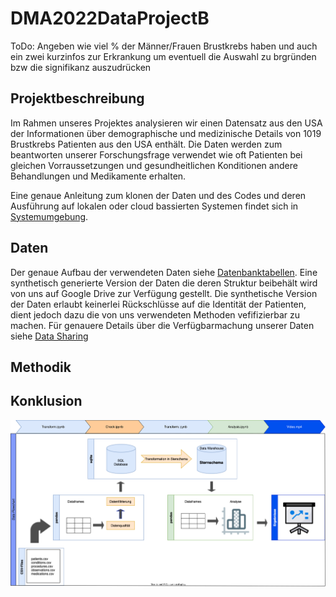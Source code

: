 # DMA2022DataProjectB

ToDo: Angeben wie viel % der Männer/Frauen Brustkrebs haben und auch ein zwei kurzinfos zur Erkrankung um eventuell die Auswahl zu brgründen bzw die signifikanz auszudrücken

## Projektbeschreibung

Im Rahmen unseres Projektes analysieren wir einen Datensatz  aus den USA der Informationen über demographische und medizinische Details von 1019 Brustkrebs Patienten aus den USA enthält. Die Daten werden zum beantworten unserer Forschungsfrage verwendet wie oft Patienten bei gleichen Vorraussetzungen und gesundheitlichen Konditionen andere Behandlungen und Medikamente erhalten.

Eine genaue Anleitung zum klonen der Daten und des Codes und deren Ausführung auf lokalen oder cloud bassierten Systemen findet sich in [Systemumgebung](https://github.com/Fuenfgeld/DMA2022DataProjectB/wiki/Systemumgebung).

## Daten 
Der genaue Aufbau der verwendeten Daten siehe [Datenbanktabellen](https://github.com/Fuenfgeld/DMA2022DataProjectB/wiki/Datenbanktabellen).
Eine synthetisch generierte Version der Daten die deren Struktur beibehält wird von uns auf Google Drive zur Verfügung gestellt. Die synthetische Version der Daten erlaubt keinerlei Rückschlüsse auf die Identität der Patienten, dient jedoch dazu die von uns verwendeten Methoden vefifizierbar zu machen. Für genauere Details über die Verfügbarmachung unserer Daten siehe [Data Sharing](https://github.com/Fuenfgeld/DMA2022DataProjectB/wiki/Datenmanagementplan#34-data-sharing)

## Methodik


## Konklusion
![Flowchart](https://github.com/Fuenfgeld/DMA2022DataProjectB/blob/main/Daten_schema/Dataflowchart.svg)
